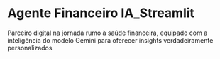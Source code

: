 # Agente Financeiro IA_Streamlit
Parceiro digital na jornada rumo à saúde financeira, equipado com a inteligência do modelo Gemini para oferecer insights verdadeiramente personalizados
